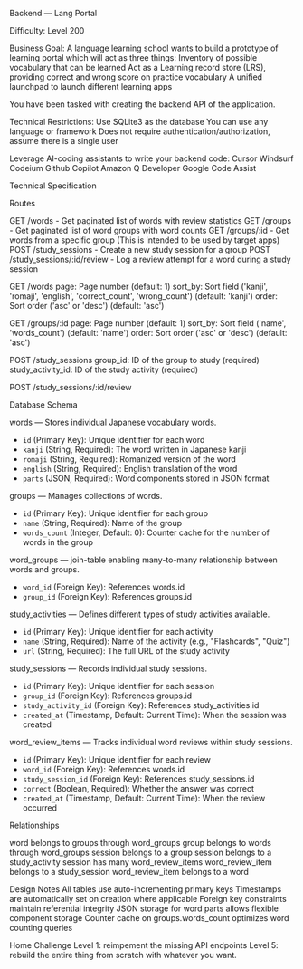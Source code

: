 Backend — Lang Portal

Difficulty: Level 200

Business Goal: 
A language learning school wants to build a prototype of learning portal which will act as three things:
Inventory of possible vocabulary that can be learned
Act as a  Learning record store (LRS), providing correct and wrong score on practice vocabulary
A unified launchpad to launch different learning apps

You have been tasked with creating the backend API of the application.

Technical Restrictions:
Use SQLite3 as the database
You can use any language or framework 
Does not require authentication/authorization, assume there is a single user

Leverage AI-coding assistants to write your backend code:
Cursor
Windsurf Codeium
Github Copilot
Amazon Q Developer
Google Code Assist

Technical Specification

Routes

GET /words - Get paginated list of words with review statistics
GET /groups - Get paginated list of word groups with word counts
GET /groups/:id - Get words from a specific group (This is intended to be used by target apps)
POST /study_sessions - Create a new study session for a group
POST /study_sessions/:id/review - Log a review attempt for a word during a study session

GET /words
page: Page number (default: 1)
sort_by: Sort field ('kanji', 'romaji', 'english', 'correct_count', 'wrong_count') (default: 'kanji')
order: Sort order ('asc' or 'desc') (default: 'asc')

GET /groups/:id
page: Page number (default: 1)
sort_by: Sort field ('name', 'words_count') (default: 'name')
order: Sort order ('asc' or 'desc') (default: 'asc')

POST /study_sessions
group_id: ID of the group to study (required)
study_activity_id: ID of the study activity (required)


POST /study_sessions/:id/review

Database Schema 





words — Stores individual Japanese vocabulary words.
- `id` (Primary Key): Unique identifier for each word
- `kanji` (String, Required): The word written in Japanese kanji
- `romaji` (String, Required): Romanized version of the word
- `english` (String, Required): English translation of the word
- `parts` (JSON, Required): Word components stored in JSON format

groups — Manages collections of words.
- `id` (Primary Key): Unique identifier for each group
- `name` (String, Required): Name of the group
- `words_count` (Integer, Default: 0): Counter cache for the number of words in the group

word_groups — join-table enabling many-to-many relationship between words and groups.
- `word_id` (Foreign Key): References words.id
- `group_id` (Foreign Key): References groups.id

study_activities — Defines different types of study activities available.
- `id` (Primary Key): Unique identifier for each activity
- `name` (String, Required): Name of the activity (e.g., "Flashcards", "Quiz")
- `url` (String, Required): The full URL of the study activity

study_sessions — Records individual study sessions.
- `id` (Primary Key): Unique identifier for each session
- `group_id` (Foreign Key): References groups.id
- `study_activity_id` (Foreign Key): References study_activities.id
- `created_at` (Timestamp, Default: Current Time): When the session was created

word_review_items — Tracks individual word reviews within study sessions.
- `id` (Primary Key): Unique identifier for each review
- `word_id` (Foreign Key): References words.id
- `study_session_id` (Foreign Key): References study_sessions.id
- `correct` (Boolean, Required): Whether the answer was correct
- `created_at` (Timestamp, Default: Current Time): When the review occurred

Relationships

word belongs to groups through  word_groups
group belongs to words through word_groups
session belongs to a group
session belongs to a study_activity
session has many word_review_items
word_review_item belongs to a study_session
word_review_item belongs to a word

Design Notes
All tables use auto-incrementing primary keys
Timestamps are automatically set on creation where applicable
Foreign key constraints maintain referential integrity
JSON storage for word parts allows flexible component storage
Counter cache on groups.words_count optimizes word counting queries

Home Challenge
Level 1: reimpement the missing API endpoints
Level 5: rebuild the entire thing from scratch with whatever you want.
